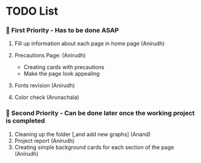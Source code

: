 # TODO List

### 📌 First Priority - Has to be done ASAP 

1. Fill up information about each page in home page (Anirudh)

2. Precautions Page: (Anirudh)
   - Creating cards with precautions
   - Make the page look appealing
3. Fonts revision (Anirudh) 
4. Color check (Arunachala)

### 📌 Second Priority - Can be done later once the working project is completed 

1. Cleaning up the folder [,and add new graphs] (Anand)
2. Project report (Anirudh) 
1. Creating simple background cards for each section of the page (Anirudh)

